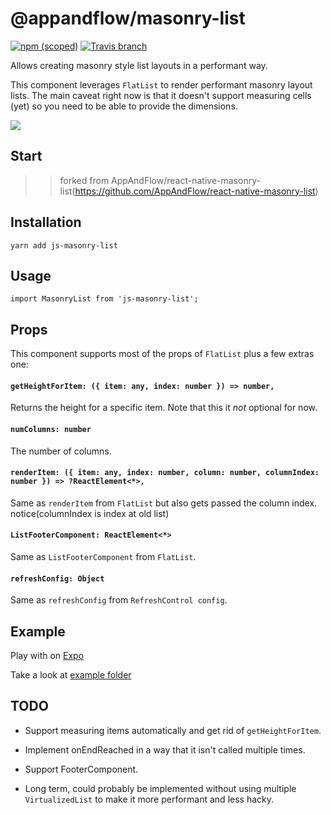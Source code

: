 # @appandflow/masonry-list

[![npm (scoped)](https://img.shields.io/npm/v/@appandflow/masonry-list.svg)](https://www.npmjs.com/package/@appandflow/masonry-list) [![Travis branch](https://img.shields.io/travis/AppAndFlow/react-native-masonry-list/master.svg)](https://travis-ci.org/AppAndFlow/react-native-masonry-list)

Allows creating masonry style list layouts in a performant way.

This component leverages `FlatList` to render performant masonry layout lists. The
main caveat right now is that it doesn't support measuring cells (yet) so you need to be
able to provide the dimensions.

![](blob:http://imgur.com/c9ff3a44-7991-417b-8214-2b68aa8335e5)

## Start

>> forked from AppAndFlow/react-native-masonry-list(https://github.com/AppAndFlow/react-native-masonry-list)
 
## Installation

`yarn add js-masonry-list`

## Usage

`import MasonryList from 'js-masonry-list';`

## Props

This component supports most of the props of `FlatList` plus a few extras one:

#### `getHeightForItem: ({ item: any, index: number }) => number,`

Returns the height for a specific item. Note that this it *not* optional for now.

#### `numColumns: number`

The number of columns.

#### `renderItem: ({ item: any, index: number, column: number, columnIndex: number }) => ?ReactElement<*>,`

Same as `renderItem` from `FlatList` but also gets passed the column index. notice(columnIndex is index at old list)

#### `ListFooterComponent: ReactElement<*>`

Same as `ListFooterComponent` from `FlatList`.

#### `refreshConfig: Object`

Same as `refreshConfig` from `RefreshControl config`.

## Example

Play with on [Expo](https://exp.host/@appandflow/masonry-list-example)

Take a look at [example folder](https://github.com/AppAndFlow/react-native-masonry-list/blob/master/example)

## TODO

- Support measuring items automatically and get rid of `getHeightForItem`.

- Implement onEndReached in a way that it isn't called multiple times.

- Support FooterComponent.

- Long term, could probably be implemented without using multiple `VirtualizedList`
to make it more performant and less hacky.
